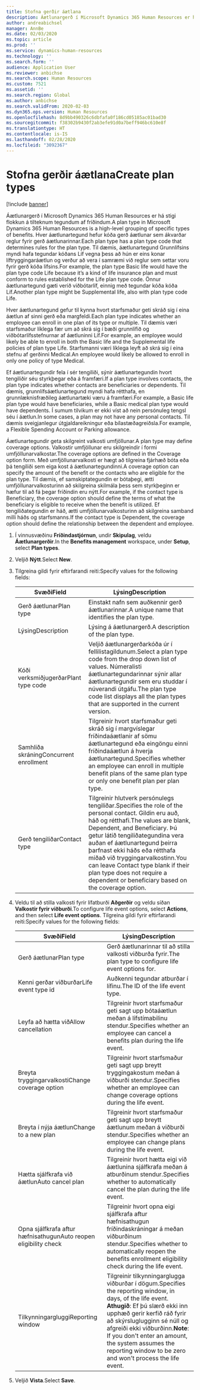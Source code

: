 ```yaml
---
title: Stofna gerðir áætlana
description: Áætlunargerð í Microsoft Dynamics 365 Human Resources er há stigi flokkun á tilteknum tegundum af fríðindum. Hver áætlunartegund hefur kóða gerð áætlunar sem ákvarðar reglur fyrir gerð áætlunarinnar.
author: andreabichsel
manager: AnnBe
ms.date: 02/03/2020
ms.topic: article
ms.prod: ''
ms.service: dynamics-human-resources
ms.technology: ''
ms.search.form: ''
audience: Application User
ms.reviewer: anbichse
ms.search.scope: Human Resources
ms.custom: 7521
ms.assetid: ''
ms.search.region: Global
ms.author: anbichse
ms.search.validFrom: 2020-02-03
ms.dyn365.ops.version: Human Resources
ms.openlocfilehash: 8d9bb490326c6dbfafa0f186cd05185ac01bad30
ms.sourcegitcommit: f38302b9430f2ab3efe91d0a7beff946bc610e8f
ms.translationtype: HT
ms.contentlocale: is-IS
ms.lasthandoff: 02/28/2020
ms.locfileid: "3092367"
---
```

# <a name="create-plan-types"></a><span data-ttu-id="a04b4-104">Stofna gerðir áætlana</span><span class="sxs-lookup"><span data-stu-id="a04b4-104">Create plan types</span></span>

[!include [banner](includes/preview-feature.md)]

<span data-ttu-id="a04b4-105">Áætlunargerð í Microsoft Dynamics 365 Human Resources er há stigi flokkun á tilteknum tegundum af fríðindum.</span><span class="sxs-lookup"><span data-stu-id="a04b4-105">A plan type in Microsoft Dynamics 365 Human Resources is a high-level grouping of specific types of benefits.</span></span> <span data-ttu-id="a04b4-106">Hver áætlunartegund hefur kóða gerð áætlunar sem ákvarðar reglur fyrir gerð áætlunarinnar.</span><span class="sxs-lookup"><span data-stu-id="a04b4-106">Each plan type has a plan type code that determines rules for the plan type.</span></span> <span data-ttu-id="a04b4-107">Til dæmis, áætlunartegund Grunnlífsins myndi hafa tegundar kóðans Líf vegna þess að hún er eins konar líftryggingaráætlun og verður að vera í samræmi við reglur sem settar voru fyrir gerð kóða lífsins.</span><span class="sxs-lookup"><span data-stu-id="a04b4-107">For example, the plan type Basic life would have the plan type code Life because it’s a kind of life insurance plan and must conform to rules established for the Life plan type code.</span></span> <span data-ttu-id="a04b4-108">Önnur áætlunartegund gæti verið viðbótarlíf, einnig með tegundar kóða kóða Líf.</span><span class="sxs-lookup"><span data-stu-id="a04b4-108">Another plan type might be Supplemental life, also with plan type code Life.</span></span>

<span data-ttu-id="a04b4-109">Hver áætlunartegund gefur til kynna hvort starfsmaður geti skráð sig í eina áætlun af sinni gerð eða margfeldi.</span><span class="sxs-lookup"><span data-stu-id="a04b4-109">Each plan type indicates whether an employee can enroll in one plan of its type or multiple.</span></span> <span data-ttu-id="a04b4-110">Til dæmis væri starfsmaður líklega fær um að skrá sig í bæði grunnlífið og viðbótarlífsstefnurnar af áætluninni Líf.</span><span class="sxs-lookup"><span data-stu-id="a04b4-110">For example, an employee would likely be able to enroll in both the Basic life and the Supplemental life policies of plan type Life.</span></span> <span data-ttu-id="a04b4-111">Starfsmanni væri líklega leyft að skrá sig í eina stefnu af gerðinni Medical.</span><span class="sxs-lookup"><span data-stu-id="a04b4-111">An employee would likely be allowed to enroll in only one policy of type Medical.</span></span>

<span data-ttu-id="a04b4-112">Ef áætlunartegundir fela í sér tengiliði, sýnir áætlunartegundin hvort tengiliðir séu styrkþegar eða á framfæri.</span><span class="sxs-lookup"><span data-stu-id="a04b4-112">If a plan type involves contacts, the plan type indicates whether contacts are beneficiaries or dependents.</span></span> <span data-ttu-id="a04b4-113">Til dæmis, grunnlífsáætlunartegund myndi hafa rétthafa, en grunnlæknisfræðileg áætlunartæki væru á framfæri.</span><span class="sxs-lookup"><span data-stu-id="a04b4-113">For example, a Basic life plan type would have beneficiaries, while a Basic medical plan type would have dependents.</span></span> <span data-ttu-id="a04b4-114">Í sumum tilvikum er ekki víst að nein persónuleg tengsl séu í áætlun.</span><span class="sxs-lookup"><span data-stu-id="a04b4-114">In some cases, a plan may not have any personal contacts.</span></span> <span data-ttu-id="a04b4-115">Til dæmis sveigjanlegur útgjaldareikningur eða bílastæðagreiðsla.</span><span class="sxs-lookup"><span data-stu-id="a04b4-115">For example, a Flexible Spending Account or Parking allowance.</span></span>

<span data-ttu-id="a04b4-116">Áætlunartegundir geta skilgreint valkosti umfjöllunar.</span><span class="sxs-lookup"><span data-stu-id="a04b4-116">A plan type may define coverage options.</span></span> <span data-ttu-id="a04b4-117">Valkostir umfjöllunar eru skilgreindir í formi umfjöllunarvalkostar.</span><span class="sxs-lookup"><span data-stu-id="a04b4-117">The coverage options are defined in the Coverage option form.</span></span> <span data-ttu-id="a04b4-118">Með umfjöllunarvalkosti er hægt að tilgreina fjárhæð bóta eða þá tengiliði sem eiga kost á áætlunartegundinni.</span><span class="sxs-lookup"><span data-stu-id="a04b4-118">A coverage option can specify the amount of the benefit or the contacts who are eligible for the plan type.</span></span> <span data-ttu-id="a04b4-119">Til dæmis, ef samskiptategundin er bótaþegi, ætti umfjöllunarvalkosturinn að skilgreina skilmála þess sem styrkþeginn er hæfur til að fá þegar fríðindin eru nýtt.</span><span class="sxs-lookup"><span data-stu-id="a04b4-119">For example, if the contact type is Beneficiary, the coverage option should define the terms of what the beneficiary is eligible to receive when the benefit is utilized.</span></span> <span data-ttu-id="a04b4-120">Ef tengiliðategundin er háð, ætti umfjöllunarvalkosturinn að skilgreina samband milli háðs og starfsmanns.</span><span class="sxs-lookup"><span data-stu-id="a04b4-120">If the contact type is Dependent, the coverage option should define the relationship between the dependent and employee.</span></span> 

1. <span data-ttu-id="a04b4-121">Í vinnusvæðinu **Fríðindastjórnun**, undir **Skipulag**, veldu **Áætlunargerðir**.</span><span class="sxs-lookup"><span data-stu-id="a04b4-121">In the **Benefits management** workspace, under **Setup**, select **Plan types**.</span></span>

2. <span data-ttu-id="a04b4-122">Veljið **Nýtt**.</span><span class="sxs-lookup"><span data-stu-id="a04b4-122">Select **New**.</span></span>

3. <span data-ttu-id="a04b4-123">Tilgreina gildi fyrir eftirfarandi reiti:</span><span class="sxs-lookup"><span data-stu-id="a04b4-123">Specify values for the following fields:</span></span>

   | <span data-ttu-id="a04b4-124">Svæði</span><span class="sxs-lookup"><span data-stu-id="a04b4-124">Field</span></span> | <span data-ttu-id="a04b4-125">Lýsing</span><span class="sxs-lookup"><span data-stu-id="a04b4-125">Description</span></span> |
   | --- | --- |
   | <span data-ttu-id="a04b4-126">Gerð áætlunar</span><span class="sxs-lookup"><span data-stu-id="a04b4-126">Plan type</span></span> | <span data-ttu-id="a04b4-127">Einstakt nafn sem auðkennir gerð áætlunarinnar.</span><span class="sxs-lookup"><span data-stu-id="a04b4-127">A unique name that identifies the plan type.</span></span> |
   | <span data-ttu-id="a04b4-128">Lýsing</span><span class="sxs-lookup"><span data-stu-id="a04b4-128">Description</span></span> | <span data-ttu-id="a04b4-129">Lýsing á áætlunargerð.</span><span class="sxs-lookup"><span data-stu-id="a04b4-129">A description of the plan type.</span></span> |
   | <span data-ttu-id="a04b4-130">Kóði verksmiðjugerðar</span><span class="sxs-lookup"><span data-stu-id="a04b4-130">Plant type code</span></span> | <span data-ttu-id="a04b4-131">Veljið áætlunargerðarkóða úr í fellilistagildunum.</span><span class="sxs-lookup"><span data-stu-id="a04b4-131">Select a plan type code from the drop down list of values.</span></span> <span data-ttu-id="a04b4-132">Númeralisti áætlunartegundarinnar sýnir allar áætlunartegundir sem eru studdar í núverandi útgáfu.</span><span class="sxs-lookup"><span data-stu-id="a04b4-132">The plan type code list displays all the plan types that are supported in the current version.</span></span> |
   | <span data-ttu-id="a04b4-133">Samhliða skráning</span><span class="sxs-lookup"><span data-stu-id="a04b4-133">Concurrent enrollment</span></span> | <span data-ttu-id="a04b4-134">Tilgreinir hvort starfsmaður geti skráð sig í margvíslegar fríðindaáætlanir af sömu áætlunartegund eða eingöngu einni fríðindaáætlun á hverja áætlunartegund.</span><span class="sxs-lookup"><span data-stu-id="a04b4-134">Specifies whether an employee can enroll in multiple benefit plans of the same plan type or only one benefit plan per plan type.</span></span> |
   | <span data-ttu-id="a04b4-135">Gerð tengiliðar</span><span class="sxs-lookup"><span data-stu-id="a04b4-135">Contact type</span></span> | <span data-ttu-id="a04b4-136">Tilgreinir hlutverk persónulegs tengiliðar.</span><span class="sxs-lookup"><span data-stu-id="a04b4-136">Specifies the role of the personal contact.</span></span> <span data-ttu-id="a04b4-137">Gildin eru auð, háð og rétthafi.</span><span class="sxs-lookup"><span data-stu-id="a04b4-137">The values are blank, Dependent, and Beneficiary.</span></span> <span data-ttu-id="a04b4-138">Þú getur látið tengiliðategundina vera auðan ef áætlunartegund þeirra þarfnast ekki háðs eða rétthafa miðað við tryggingarvalkostinn.</span><span class="sxs-lookup"><span data-stu-id="a04b4-138">You can leave Contact type blank if their plan type does not require a dependent or beneficiary based on the coverage option.</span></span> |

4. <span data-ttu-id="a04b4-139">Veldu til að stilla valkosti fyrir lífatburði **Aðgerðir** og veldu síðan **Valkostir fyrir viðburði**.</span><span class="sxs-lookup"><span data-stu-id="a04b4-139">To configure life event options, select **Actions**, and then select **Life event options**.</span></span> <span data-ttu-id="a04b4-140">Tilgreina gildi fyrir eftirfarandi reiti:</span><span class="sxs-lookup"><span data-stu-id="a04b4-140">Specify values for the following fields:</span></span>

   | <span data-ttu-id="a04b4-141">Svæði</span><span class="sxs-lookup"><span data-stu-id="a04b4-141">Field</span></span> | <span data-ttu-id="a04b4-142">Lýsing</span><span class="sxs-lookup"><span data-stu-id="a04b4-142">Description</span></span> |
   | --- | --- |
   | <span data-ttu-id="a04b4-143">Gerð áætlunar</span><span class="sxs-lookup"><span data-stu-id="a04b4-143">Plan type</span></span> | <span data-ttu-id="a04b4-144">Gerð áætlunarinnar til að stilla valkosti viðburða fyrir.</span><span class="sxs-lookup"><span data-stu-id="a04b4-144">The plan type to configure life event options for.</span></span> |
   | <span data-ttu-id="a04b4-145">Kenni gerðar viðburðar</span><span class="sxs-lookup"><span data-stu-id="a04b4-145">Life event type id</span></span> | <span data-ttu-id="a04b4-146">Auðkenni tegundar atburðar í lífinu.</span><span class="sxs-lookup"><span data-stu-id="a04b4-146">The ID of the life event type.</span></span> |
   | <span data-ttu-id="a04b4-147">Leyfa að hætta við</span><span class="sxs-lookup"><span data-stu-id="a04b4-147">Allow cancellation</span></span> | <span data-ttu-id="a04b4-148">Tilgreinir hvort starfsmaður geti sagt upp bótaáætlun meðan á lífstímabilinu stendur.</span><span class="sxs-lookup"><span data-stu-id="a04b4-148">Specifies whether an employee can cancel a benefits plan during the life event.</span></span> |
   |<span data-ttu-id="a04b4-149">Breyta tryggingarvalkosti</span><span class="sxs-lookup"><span data-stu-id="a04b4-149">Change coverage option</span></span> | <span data-ttu-id="a04b4-150">Tilgreinir hvort starfsmaður geti sagt upp breytt tryggingakostum meðan á viðburði stendur.</span><span class="sxs-lookup"><span data-stu-id="a04b4-150">Specifies whether an employee can change coverage options during the life event.</span></span> |
   | <span data-ttu-id="a04b4-151">Breyta í nýja áætlun</span><span class="sxs-lookup"><span data-stu-id="a04b4-151">Change to a new plan</span></span> | <span data-ttu-id="a04b4-152">Tilgreinir hvort starfsmaður geti sagt upp breytt áætlunum meðan á viðburði stendur.</span><span class="sxs-lookup"><span data-stu-id="a04b4-152">Specifies whether an employee can change plans during the life event.</span></span> |
   | <span data-ttu-id="a04b4-153">Hætta sjálfkrafa við áætlun</span><span class="sxs-lookup"><span data-stu-id="a04b4-153">Auto cancel plan</span></span> |<span data-ttu-id="a04b4-154">Tilgreinir hvort hætta eigi við áætlunina sjálfkrafa meðan á atburðinum stendur.</span><span class="sxs-lookup"><span data-stu-id="a04b4-154">Specifies whether to automatically cancel the plan during the life event.</span></span> |
   | <span data-ttu-id="a04b4-155">Opna sjálfkrafa aftur hæfnisathugun</span><span class="sxs-lookup"><span data-stu-id="a04b4-155">Auto reopen eligibility check</span></span> | <span data-ttu-id="a04b4-156">Tilgreinir hvort opna eigi sjálfkrafa aftur hæfnisathugun fríðindaskráningar á meðan viðburðinum stendur.</span><span class="sxs-lookup"><span data-stu-id="a04b4-156">Specifies whether to automatically reopen the benefits enrollment eligibility check during the life event.</span></span> |
   | <span data-ttu-id="a04b4-157">Tilkynningargluggi</span><span class="sxs-lookup"><span data-stu-id="a04b4-157">Reporting window</span></span> | <span data-ttu-id="a04b4-158">Tilgreinir tilkynningarglugga viðburðar í dögum.</span><span class="sxs-lookup"><span data-stu-id="a04b4-158">Specifies the reporting window, in days, of the life event.</span></span> <span data-ttu-id="a04b4-159">**Athugið**: Ef þú slærð ekki inn upphæð gerir kerfið ráð fyrir að skýrsluglugginn sé núll og afgreiði ekki viðburðinn.</span><span class="sxs-lookup"><span data-stu-id="a04b4-159">**Note**: If you don't enter an amount, the system assumes the reporting window to be zero and won't process the life event.</span></span> |

5. <span data-ttu-id="a04b4-160">Veljið **Vista**.</span><span class="sxs-lookup"><span data-stu-id="a04b4-160">Select **Save**.</span></span> 
